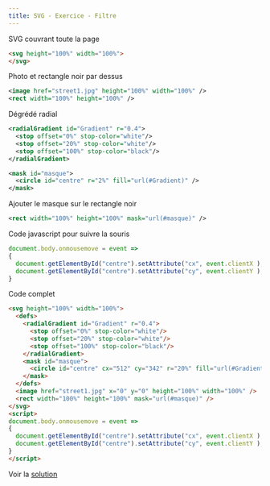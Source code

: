```yaml
---
title: SVG - Exercice - Filtre
---
```



SVG couvrant toute la page

```html
<svg height="100%" width="100%">
</svg>
```

Photo et rectangle noir par dessus

```svg
<image href="street1.jpg" height="100%" width="100%" />
<rect width="100%" height="100%" />
```

Dégrédé radial

```svg
<radialGradient id="Gradient" r="0.4">
  <stop offset="0%" stop-color="white"/>
  <stop offset="20%" stop-color="white"/>
  <stop offset="100%" stop-color="black"/>
</radialGradient>

```

```svg
<mask id="masque">
  <circle id="centre" r="2%" fill="url(#Gradient)" />
</mask>
```

Ajouter le masque sur le rectangle noir

```svg
<rect width="100%" height="100%" mask="url(#masque)" />
```

Code javascript pour suivre la souris

```javascript
document.body.onmousemove = event => 
{
  document.getElementById("centre").setAttribute("cx", event.clientX );
  document.getElementById("centre").setAttribute("cy", event.clientY );
}
```

Code complet

```html
<svg height="100%" width="100%">
  <defs>
    <radialGradient id="Gradient" r="0.4">
      <stop offset="0%" stop-color="white"/>
      <stop offset="20%" stop-color="white"/>
      <stop offset="100%" stop-color="black"/>
    </radialGradient>
    <mask id="masque">
      <circle id="centre" cx="512" cy="342" r="20%" fill="url(#Gradient)" />
    </mask>
  </defs>
  <image href="street1.jpg" x="0" y="0" height="100%" width="100%" />
  <rect width="100%" height="100%" mask="url(#masque)" />
</svg>
<script>
document.body.onmousemove = event => 
{
  document.getElementById("centre").setAttribute("cx", event.clientX );
  document.getElementById("centre").setAttribute("cy", event.clientY );
}
</script>
``` 

Voir la [solution](solution) 
